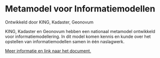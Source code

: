 # Metamodel voor Informatiemodellen
Ontwikkeld door KING, Kadaster, Geonovum

KING, Kadaster en Geonovum hebben een nationaal metamodel ontwikkeld voor informatiemodellering. In dit model komen kennis en kunde over het opstellen van informatiemodellen samen in één naslagwerk.

[Meer informatie en link naar het document.](https://www.geonovum.nl/onderwerpen/informatiemodellen/nationaal-metamodel-voor-informatiemodellering)

